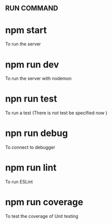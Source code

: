 ## RUN COMMAND

# npm start

To run the server

# npm run dev

To run the server with nodemon

# npn run test

To run a test (There is not test be specified now )

# npn run debug

To connect to debugger

# npm run lint

To run ESLint

# npm run coverage

To test the coverage of Unit testing
